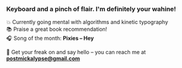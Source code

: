 ### Keyboard and a pinch of flair. I'm definitely your wahine!

💥 Currently going mental with algorithms and kinetic typography\
📚 Praise a great book recommendation!\
🎧 Song of the month: **Pixies – Hey**

🎢 Get your freak on and say hello – you can reach me at **postmickalypse@gmail.com**
